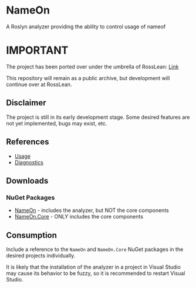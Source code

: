 # NameOn
A Roslyn analyzer providing the ability to control usage of nameof

# IMPORTANT

The project has been ported over under the umbrella of RossLean: [Link](https://github.com/RossLean/RossLean/tree/master/RossLean.NameOn)

This repository will remain as a public archive, but development will continue over at RossLean.

## Disclaimer
The project is still in its early development stage. Some desired features are not yet implemented, bugs may exist, etc.

## References
- [Usage](docs/usage.md)
- [Diagnostics](docs/index.md)

## Downloads
### NuGet Packages
- [NameOn](https://www.nuget.org/packages/NameOn) - includes the analyzer, but NOT the core components
- [NameOn.Core](https://www.nuget.org/packages/NameOn.Core) - ONLY includes the core components

## Consumption
Include a reference to the `NameOn` and `NameOn.Core` NuGet packages in the desired projects individually.

It is likely that the installation of the analyzer in a project in Visual Studio may cause its behavior to be fuzzy, so it is recommended to restart Visual Studio.
